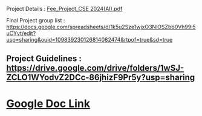 Project Details : [Fee_Project_CSE 2024(AI).pdf](https://github.com/user-attachments/files/17038493/Fee_Project_CSE.2024.AI.pdf)

Final Project group list : https://docs.google.com/spreadsheets/d/1k5u2Sze1wjxO3NlOSZbb0Vh99i5uCYvt/edit?usp=sharing&ouid=109839230126814082474&rtpof=true&sd=true

## Project Guidelines : https://drive.google.com/drive/folders/1wSJ-ZCLO1WYodvZ2DCc-86jhizF9Pr5y?usp=sharing

# <a href="https://docs.google.com/document/d/1Z0FOqexlvPzD3GKYicw834U2K7gl_GmgKvypQjEsbjA/edit">Google Doc Link</a>
